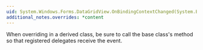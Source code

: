 ```yaml
---
uid: System.Windows.Forms.DataGridView.OnBindingContextChanged(System.EventArgs)
additional_notes.overrides: *content
---
```


<p>When overriding <xref href="System.Windows.Forms.DataGridView.OnBindingContextChanged(System.EventArgs)"></xref> in a derived class, be sure to call the base class's <xref href="System.Windows.Forms.DataGridView.OnBindingContextChanged(System.EventArgs)"></xref> method so that registered delegates receive the event.</p>


